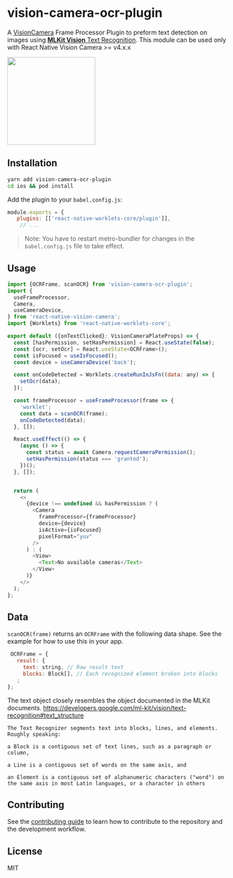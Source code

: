 
# vision-camera-ocr-plugin

A [VisionCamera](https://github.com/mrousavy/react-native-vision-camera) Frame Processor Plugin to preform text detection on images using [**MLKit Vision** Text Recognition](https://developers.google.com/ml-kit/vision/text-recognition). This module can be used only with React Native Vision Camera >= v4.x.x

<img style='width:200px;' src="docs/demo.gif">

## Installation

```sh
yarn add vision-camera-ocr-plugin
cd ios && pod install
```

Add the plugin to your `babel.config.js`:

```js
module.exports = {
   plugins: [['react-native-worklets-core/plugin']],
    // ...
```

> Note: You have to restart metro-bundler for changes in the `babel.config.js` file to take effect.

## Usage

```js
import {OCRFrame, scanOCR} from 'vision-camera-ocr-plugin';
import {
  useFrameProcessor,
  Camera,
  useCameraDevice,
} from 'react-native-vision-camera';
import {Worklets} from 'react-native-worklets-core';

export default ({onTextClicked}: VisionCameraPlateProps) => {
  const [hasPermission, setHasPermission] = React.useState(false);
  const [ocr, setOcr] = React.useState<OCRFrame>();
  const isFocused = useIsFocused();
  const device = useCameraDevice('back');

  const onCodeDetected = Worklets.createRunInJsFn((data: any) => {
    setOcr(data);
  });

  const frameProcessor = useFrameProcessor(frame => {
    'worklet';
    const data = scanOCR(frame);
    onCodeDetected(data);
  }, []);

  React.useEffect(() => {
    (async () => {
      const status = await Camera.requestCameraPermission();
      setHasPermission(status === 'granted');
    })();
  }, []);


  return (
    <>
      {device !== undefined && hasPermission ? (
        <Camera
          frameProcessor={frameProcessor}
          device={device}
          isActive={isFocused}
          pixelFormat="yuv"
        />
      ) : (
        <View>
          <Text>No available cameras</Text>
        </View>
      )}
    </>
  );
};

```

## Data

`scanOCR(frame)` returns an `OCRFrame` with the following data shape. See the example for how to use this in your app.

 ``` jsx
  OCRFrame = {
    result: {
      text: string, // Raw result text
      blocks: Block[], // Each recognized element broken into blocks
    ;
};
```

The text object closely resembles the object documented in the MLKit documents.
<https://developers.google.com/ml-kit/vision/text-recognition#text_structure>

```
The Text Recognizer segments text into blocks, lines, and elements. Roughly speaking:

a Block is a contiguous set of text lines, such as a paragraph or column,

a Line is a contiguous set of words on the same axis, and

an Element is a contiguous set of alphanumeric characters ("word") on the same axis in most Latin languages, or a character in others
```

## Contributing

See the [contributing guide](CONTRIBUTING.md) to learn how to contribute to the repository and the development workflow.

## License

MIT
